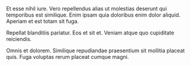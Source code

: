 Et esse nihil iure. Vero repellendus alias ut molestias deserunt qui temporibus est similique. Enim ipsam quia doloribus enim dolor aliquid. Aperiam et est totam sit fuga.
 Repellat blanditiis pariatur. Eos et sit et. Veniam atque quo cupiditate reiciendis.
 Omnis et dolorem. Similique repudiandae praesentium sit mollitia placeat quis. Fuga voluptas rerum placeat cumque magni.